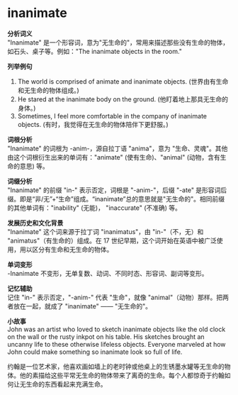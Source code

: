 # inanimate

**分析词义**  
"Inanimate" 是一个形容词，意为"无生命的"，常用来描述那些没有生命的物体，如石头、桌子等。例如："The inanimate objects in the room."

  

**列举例句**

  

1.  The world is comprised of animate and inanimate objects. (世界由有生命和无生命的物体组成。)
2.  He stared at the inanimate body on the ground. (他盯着地上那具无生命的身体。)
3.  Sometimes, I feel more comfortable in the company of inanimate objects. (有时，我觉得在无生命的物体陪伴下更舒服。)

  

**词根分析**  
"Inanimate" 的词根为 -anim-，源自拉丁语 "anima"，意为 "生命、灵魂"。其他由这个词根衍生出来的单词有："animate" (使有生命)、"animal" (动物，含有生命的意思) 等。

  

**词缀分析**  
"Inanimate" 的前缀 "in-" 表示否定，词根是 "-anim-"，后缀 "-ate" 是形容词后缀。即是“非/无”+“生命”组成。“inanimate”总的意思就是"无生命的"。相同前缀的其他单词有："inability" (无能)， "inaccurate" (不准确) 等。

  

**发展历史和文化背景**  
"Inanimate" 这个词来源于拉丁词 "inanimatus"，由 "in-"（不，无）和 "animatus"（有生命的）组成。在 17 世纪早期，这个词开始在英语中被广泛使用，用以区分有生命和无生命的物体。

  

**单词变形**  
\-Inanimate 不变形，无单复数、动词、不同时态、形容词、副词等变形。

  

**记忆辅助**  
记住 "in-" 表示否定，"-anim-" 代表 "生命"，就像 "animal"（动物）那样。把两者放在一起，就成了 "inanimate" —— "无生命的"。

  

**小故事**  
John was an artist who loved to sketch inanimate objects like the old clock on the wall or the rusty inkpot on his table. His sketches brought an uncanny life to these otherwise lifeless objects. Everyone marveled at how John could make something so inanimate look so full of life.

  

约翰是一位艺术家，他喜欢画如墙上的老时钟或他桌上的生锈墨水罐等无生命的物体。他的素描给这些平常无生命的物体带来了离奇的生命。每个人都惊奇于约翰如何让无生命的东西看起来充满生命。
